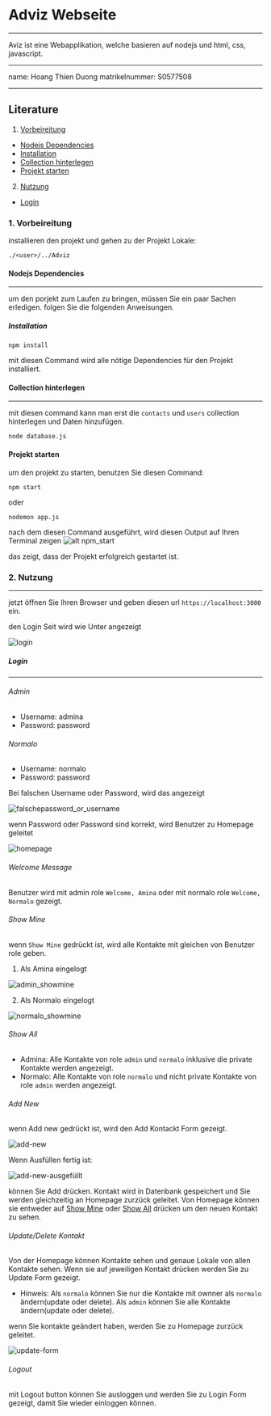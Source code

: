 # Adviz Webseite
***
Aviz ist eine Webapplikation, welche basieren auf nodejs und html, css, javascript.
***
name: Hoang Thien Duong
matrikelnummer: S0577508
***
## Literature
1. [Vorbeireitung](#1-vorbeireitung)
* [Nodejs Dependencies](#nodejs-dependencies)
* [Installation](#installation)
* [Collection hinterlegen](#collection-hinterlegen)
* [Projekt starten](#projekt-starten)
2. [Nutzung](#2-nutzung)
* [Login](#login)

### 1. Vorbeireitung
installieren den projekt und gehen zu der Projekt Lokale:
```
./<user>/../Adviz

```
#### Nodejs Dependencies
***
um den porjekt zum Laufen zu bringen, müssen Sie ein paar Sachen erledigen. folgen Sie die folgenden Anweisungen.
##### Installation
```
npm install
```
mit diesen Command wird alle nötige Dependencies für den Projekt installiert.
#### Collection hinterlegen
***
mit diesen command kann man erst die `contacts` und `users` collection hinterlegen und Daten hinzufügen.
```
node database.js
```
#### Projekt starten
um den projekt zu starten, benutzen Sie diesen Command:
```
npm start
```
oder 
```
nodemon app.js
```
nach dem diesen Command ausgeführt, wird diesen Output auf Ihren Terminal zeigen
![alt npm_start](./Adviz/public/images/readmeImages/npmstart.png "npm start")

das zeigt, dass der Projekt erfolgreich gestartet ist. 

### 2. Nutzung
***
jetzt öffnen Sie Ihren Browser und geben diesen url `https://localhost:3000` ein.

den Login Seit wird wie Unter angezeigt

![login](./Adviz/public/images/readmeImages/Login.png "Login Page")

##### Login
***
###### Admin
+ Username: admina
+ Password: password
###### Normalo
+ Username: normalo
+ Password: password

Bei falschen Username oder Password, wird das angezeigt

![falschepassword_or_username](./Adviz/public/images/readmeImages/falscheusername_or_password.png "falsche password or username")

wenn Password oder Password sind korrekt, wird Benutzer zu Homepage geleitet

![homepage](./Adviz/public/images/readmeImages/homepage_admina.png "Homepage")
###### Welcome Message

Benutzer wird mit admin role `Welcome, Amina` oder mit normalo role  `Welcome, Normalo` gezeigt.

###### Show Mine 

wenn `Show Mine` gedrückt ist, wird alle Kontakte mit gleichen von Benutzer role geben. 
1. Als Amina eingelogt

![admin_showmine](./Adviz/public/images/readmeImages/Show_mine_admin.png "showmine admin")


2. Als Normalo eingelogt

![normalo_showmine](./Adviz/public/images/readmeImages/showmine_normalo.png "shownmine normalo")

###### Show All
* Admina: 
Alle Kontakte von role `admin` und `normalo` inklusive die private Kontakte werden   angezeigt.
* Normalo: 
Alle Kontakte von role `normalo` und  nicht private Kontakte von role `admin` werden angezeigt.

###### Add New
wenn Add new gedrückt ist, wird den Add Kontackt Form gezeigt.

![add-new](./Adviz/public/images/readmeImages/addnew.png "add new")


Wenn Ausfüllen fertig ist: 

![add-new-ausgefüllt](./Adviz/public/images/readmeImages/addnew_ausgefuellt.png "add new ausgefuellt")

können Sie Add drücken. Kontakt wird in Datenbank gespeichert und Sie werden gleichzeitig an Homepage zurzück geleitet. Von Homepage können sie entweder auf [Show Mine](#show-mine) oder [Show All](#show-all) drücken um den neuen Kontakt zu sehen.
###### Update/Delete Kontakt
Von der Homepage können Kontakte sehen und genaue Lokale von allen Kontakte sehen. 
Wenn sie auf jeweiligen Kontakt drücken werden Sie zu Update Form gezeigt.
+ Hinweis: 
Als `normalo` können Sie nur die Kontakte mit ownner als `normalo` ändern(update oder delete).
Als `admin` können Sie alle Kontakte ändern(update oder delete). 

wenn Sie kontakte geändert haben, werden Sie zu Homepage zurzück geleitet. 

![update-form](./Adviz/public/images/readmeImages/update_form.png "update-form")

###### Logout

mit Logout button können Sie ausloggen und werden Sie zu Login Form gezeigt, damit Sie wieder einloggen können.

